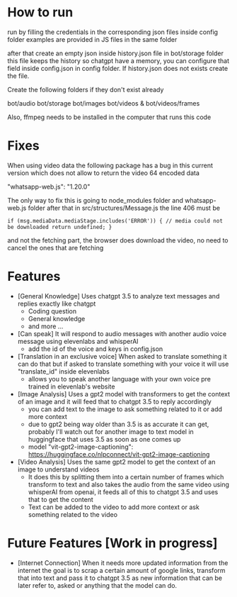 # How to run

run by filling the credentials in the corresponding json files inside config folder
examples are provided in JS files in the same folder

after that create an empty json inside history.json file in bot/storage folder
this file keeps the history so chatgpt have a memory, you can configure that field inside config.json in config folder. If history.json does not exists create the file.

Create the following folders if they don't exist already

bot/audio
bot/storage
bot/images
bot/videos & bot/videos/frames

Also, ffmpeg needs to be installed in the computer that runs this code

# Fixes

When using video data the following package has a bug in this current version which does not allow to return the video 64 encoded data

"whatsapp-web.js": "1.20.0"

The only way to fix this is going to node_modules folder and whatsapp-web.js folder
after that in src/structures/Message.js the line 406 must be

`if (msg.mediaData.mediaStage.includes('ERROR')) {
  // media could not be downloaded
  return undefined;
}`

and not the fetching part, the browser does download the video, no need to cancel the ones that are fetching

# Features

- [General Knowledge] Uses chatgpt 3.5 to analyze text messages and replies exactly like chatgpt
  - Coding question
  - General knowledge
  - and more ...
- [Can speak] It will respond to audio messages with another audio voice message using elevenlabs and whisperAI
  - add the id of the voice and keys in config.json
- [Translation in an exclusive voice] When asked to translate something it can do that but if asked to translate something with your voice it will use "translate_id" inside elevenlabs
  - allows you to speak another language with your own voice pre trained in elevenlab's website
- [Image Analysis] Uses a gpt2 model with transformers to get the context of an image and it will feed that to chatgpt 3.5 to reply accordingly
  - you can add text to the image to ask something related to it or add more context
  - due to gpt2 being way older than 3.5 is as accurate it can get, probably I'll watch out for another image to text model in huggingface that uses 3.5 as soon as one comes up
  - model "vit-gpt2-image-captioning": https://huggingface.co/nlpconnect/vit-gpt2-image-captioning
- [Video Analysis] Uses the same gpt2 model to get the context of an image to understand videos
  - It does this by splitting them into a certain number of frames which transform to text and also takes the audio from the same video using whisperAI from openai, it feeds all of this to chatgpt 3.5 and uses that to get the content
  - Text can be added to the video to add more context or ask something related to the video

# Future Features [Work in progress]

- [Internet Connection] When it needs more updated information from the internet the goal is to scrap a certain amount of google links, transform that into text and pass it to chatgpt 3.5 as new information that can be later refer to, asked or anything that the model can do.
